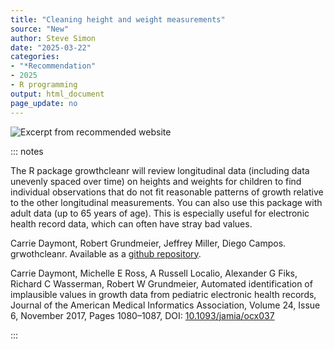 ```yaml
---
title: "Cleaning height and weight measurements"
source: "New"
author: Steve Simon
date: "2025-03-22"
categories: 
- "*Recommendation"
- 2025
- R programming
output: html_document
page_update: no
---
```


![](http://www.pmean.com/new-images/25/cleaning-measurements-01.png "Excerpt from recommended website")

::: notes

The R package growthcleanr will review longitudinal data (including data unevenly spaced over time) on heights and weights for children to find individual observations that do not fit reasonable patterns of growth relative to the other longitudinal measurements. You can also use this package with adult data (up to 65 years of age). This is especially useful for electronic health record data, which can often have stray bad values.

Carrie Daymont, Robert Grundmeier, Jeffrey Miller, Diego Campos. grwothcleanr. Available as a [github repository][ref-daymont-nodate].

Carrie Daymont, Michelle E Ross, A Russell Localio, Alexander G Fiks, Richard C Wasserman, Robert W Grundmeier, Automated identification of implausible values in growth data from pediatric electronic health records, Journal of the American Medical Informatics Association, Volume 24, Issue 6, November 2017, Pages 1080–1087, DOI: [10.1093/jamia/ocx037][ref-daymont-2017]

[ref-daymont-nodate]: https://carriedaymont.github.io/growthcleanr/index.html
[ref-daymont-2017]: https://doi.org/10.1093/jamia/ocx037

:::
